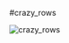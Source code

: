 #crazy_rows

![crazy_rows](http://ringreef.com/api/image/00/2013/1023/0/M_Z1YT5C0BWV7IJV_Z22BMPETHDEKAF/l.jpg "ほげ")